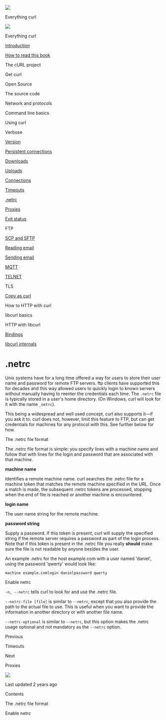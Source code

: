 <a href="../index.html" class="link-a079aa82--primary-53a25e66--logoLink-10d08504"></a>

<img src="https://gblobscdn.gitbook.com/orgs%2F-LxuH0qSm4xO9nWfEBlB%2Favatar.png?alt=media" class="image-67b14f24--avatar-1c1d03ec" />

<span class="text-4505230f--UIH400-4e41e82a--textContentFamily-49a318e1--spaceNameText-677c2969">Everything curl</span>

<a href="../index.html" class="link-a079aa82--primary-53a25e66--logoLink-10d08504"></a>

<img src="https://gblobscdn.gitbook.com/orgs%2F-LxuH0qSm4xO9nWfEBlB%2Favatar.png?alt=media" class="image-67b14f24--avatar-1c1d03ec" />

<span class="text-4505230f--UIH400-4e41e82a--textContentFamily-49a318e1--spaceNameText-677c2969">Everything curl</span>

<a href="../index.html" class="navButton-94f2579c--navButtonClickable-161b88ca"><span class="text-4505230f--UIH300-2063425d--textContentFamily-49a318e1--navButtonLabel-14a4968f">Introduction</span></a>

<a href="../how-to-read.html" class="navButton-94f2579c--navButtonClickable-161b88ca"><span class="text-4505230f--UIH300-2063425d--textContentFamily-49a318e1--navButtonLabel-14a4968f">How to read this book</span></a>

<span class="text-4505230f--UIH300-2063425d--textContentFamily-49a318e1--navButtonLabel-14a4968f">The cURL project</span>

<span class="text-4505230f--UIH300-2063425d--textContentFamily-49a318e1--navButtonLabel-14a4968f">Get curl</span>

<span class="text-4505230f--UIH300-2063425d--textContentFamily-49a318e1--navButtonLabel-14a4968f">Open Source</span>

<span class="text-4505230f--UIH300-2063425d--textContentFamily-49a318e1--navButtonLabel-14a4968f">The source code</span>

<span class="text-4505230f--UIH300-2063425d--textContentFamily-49a318e1--navButtonLabel-14a4968f">Network and protocols</span>

<span class="text-4505230f--UIH300-2063425d--textContentFamily-49a318e1--navButtonLabel-14a4968f">Command line basics</span>

<span class="text-4505230f--UIH300-2063425d--textContentFamily-49a318e1--navButtonLabel-14a4968f">Using curl</span>

<span class="text-4505230f--UIH300-2063425d--textContentFamily-49a318e1--navButtonLabel-14a4968f">Verbose</span>

<a href="version.html" class="navButton-94f2579c--pageItemWithChildrenNested-2c5d8183--navButtonClickable-161b88ca"><span class="text-4505230f--UIH300-2063425d--textContentFamily-49a318e1--navButtonLabel-14a4968f">Version</span></a>

<a href="persist.html" class="navButton-94f2579c--pageItemWithChildrenNested-2c5d8183--navButtonClickable-161b88ca"><span class="text-4505230f--UIH300-2063425d--textContentFamily-49a318e1--navButtonLabel-14a4968f">Persistent connections</span></a>

<a href="downloads.html" class="navButton-94f2579c--pageItemWithChildrenNested-2c5d8183--navButtonClickable-161b88ca"><span class="text-4505230f--UIH300-2063425d--textContentFamily-49a318e1--navButtonLabel-14a4968f">Downloads</span></a>

<a href="uploads.html" class="navButton-94f2579c--pageItemWithChildrenNested-2c5d8183--navButtonClickable-161b88ca"><span class="text-4505230f--UIH300-2063425d--textContentFamily-49a318e1--navButtonLabel-14a4968f">Uploads</span></a>

<a href="connections.html" class="navButton-94f2579c--pageItemWithChildrenNested-2c5d8183--navButtonClickable-161b88ca"><span class="text-4505230f--UIH300-2063425d--textContentFamily-49a318e1--navButtonLabel-14a4968f">Connections</span></a>

<a href="timeouts.html" class="navButton-94f2579c--pageItemWithChildrenNested-2c5d8183--navButtonClickable-161b88ca"><span class="text-4505230f--UIH300-2063425d--textContentFamily-49a318e1--navButtonLabel-14a4968f">Timeouts</span></a>

<a href="netrc.html" class="navButton-94f2579c--pageItemWithChildrenNested-2c5d8183--navButtonClickable-161b88ca--navButtonOpened-6a88552e"><span class="text-4505230f--UIH300-2063425d--textContentFamily-49a318e1--navButtonLabel-14a4968f">.netrc</span></a>

<a href="proxies.html" class="navButton-94f2579c--pageItemWithChildrenNested-2c5d8183--navButtonClickable-161b88ca"><span class="text-4505230f--UIH300-2063425d--textContentFamily-49a318e1--navButtonLabel-14a4968f">Proxies</span></a>

<a href="returns.html" class="navButton-94f2579c--pageItemWithChildrenNested-2c5d8183--navButtonClickable-161b88ca"><span class="text-4505230f--UIH300-2063425d--textContentFamily-49a318e1--navButtonLabel-14a4968f">Exit status</span></a>

<span class="text-4505230f--UIH300-2063425d--textContentFamily-49a318e1--navButtonLabel-14a4968f">FTP</span>

<a href="scpsftp.html" class="navButton-94f2579c--pageItemWithChildrenNested-2c5d8183--navButtonClickable-161b88ca"><span class="text-4505230f--UIH300-2063425d--textContentFamily-49a318e1--navButtonLabel-14a4968f">SCP and SFTP</span></a>

<a href="reademail.html" class="navButton-94f2579c--pageItemWithChildrenNested-2c5d8183--navButtonClickable-161b88ca"><span class="text-4505230f--UIH300-2063425d--textContentFamily-49a318e1--navButtonLabel-14a4968f">Reading email</span></a>

<a href="smtp.html" class="navButton-94f2579c--pageItemWithChildrenNested-2c5d8183--navButtonClickable-161b88ca"><span class="text-4505230f--UIH300-2063425d--textContentFamily-49a318e1--navButtonLabel-14a4968f">Sending email</span></a>

<a href="mqtt.html" class="navButton-94f2579c--pageItemWithChildrenNested-2c5d8183--navButtonClickable-161b88ca"><span class="text-4505230f--UIH300-2063425d--textContentFamily-49a318e1--navButtonLabel-14a4968f">MQTT</span></a>

<a href="telnet.html" class="navButton-94f2579c--pageItemWithChildrenNested-2c5d8183--navButtonClickable-161b88ca"><span class="text-4505230f--UIH300-2063425d--textContentFamily-49a318e1--navButtonLabel-14a4968f">TELNET</span></a>

<span class="text-4505230f--UIH300-2063425d--textContentFamily-49a318e1--navButtonLabel-14a4968f">TLS</span>

<a href="copyas.html" class="navButton-94f2579c--pageItemWithChildrenNested-2c5d8183--navButtonClickable-161b88ca"><span class="text-4505230f--UIH300-2063425d--textContentFamily-49a318e1--navButtonLabel-14a4968f">Copy as curl</span></a>

<span class="text-4505230f--UIH300-2063425d--textContentFamily-49a318e1--navButtonLabel-14a4968f">How to HTTP with curl</span>

<span class="text-4505230f--UIH300-2063425d--textContentFamily-49a318e1--navButtonLabel-14a4968f">libcurl basics</span>

<span class="text-4505230f--UIH300-2063425d--textContentFamily-49a318e1--navButtonLabel-14a4968f">HTTP with libcurl</span>

<a href="../bindings.html" class="navButton-94f2579c--navButtonClickable-161b88ca"><span class="text-4505230f--UIH300-2063425d--textContentFamily-49a318e1--navButtonLabel-14a4968f">Bindings</span></a>

<a href="../internals.html" class="navButton-94f2579c--navButtonClickable-161b88ca"><span class="text-4505230f--UIH300-2063425d--textContentFamily-49a318e1--navButtonLabel-14a4968f">libcurl internals</span></a>

<a href="../bookindex.html" class="navButton-94f2579c--navButtonClickable-161b88ca"><span class="text-4505230f--UIH300-2063425d--textContentFamily-49a318e1--navButtonLabel-14a4968f"></span></a>

<a href="https://www.gitbook.com/?utm_source=content&amp;utm_medium=trademark&amp;utm_campaign=curl-1" class="reset-3c756112--trademark-a8da4b94"></a>

<span class="text-4505230f--TextH200-a3425406--textUIFamily-5ebd8e40"></span>

# <span class="text-4505230f--DisplayH900-bfb998fa--textContentFamily-49a318e1">.netrc</span>

<span class="text-4505230f--UIH300-2063425d--textUIFamily-5ebd8e40--text-8ee2c8b2"></span>

<span class="text-4505230f--UIH300-2063425d--textUIFamily-5ebd8e40--text-8ee2c8b2"></span>

<span class="text-4505230f--TextH400-3033861f--textContentFamily-49a318e1"><span data-key="3009cdcfd4a64830ae996e3fe991450b"><span data-offset-key="3009cdcfd4a64830ae996e3fe991450b:0">Unix systems have for a long time offered a way for users to store their user name and password for remote FTP servers. ftp clients have supported this for decades and this way allowed users to quickly login to known servers without manually having to reenter the credentials each time. The </span><span data-offset-key="3009cdcfd4a64830ae996e3fe991450b:1">`.netrc`</span><span data-offset-key="3009cdcfd4a64830ae996e3fe991450b:2"> file is typically stored in a user's home directory. (On Windows, curl will look for it with the name </span><span data-offset-key="3009cdcfd4a64830ae996e3fe991450b:3">`_netrc`</span><span data-offset-key="3009cdcfd4a64830ae996e3fe991450b:4">).</span></span></span>

<span class="text-4505230f--TextH400-3033861f--textContentFamily-49a318e1"><span data-key="cecbeca41c0145c2ba592c262343a053"><span data-offset-key="cecbeca41c0145c2ba592c262343a053:0">This being a widespread and well used concept, curl also supports it—if you ask it to. curl does not, however, limit this feature to FTP, but can get credentials for machines for any protocol with this. See further below for how.</span></span></span>

<span class="text-4505230f--HeadingH700-04e1a2a3--textContentFamily-49a318e1"><span data-key="fb7459a4479f445b9174ccde21274ddb"><span data-offset-key="fb7459a4479f445b9174ccde21274ddb:0">The .netrc file format</span></span></span>

<span class="text-4505230f--TextH400-3033861f--textContentFamily-49a318e1"><span data-key="45f11cb89d2f4e39b1c1e9670c61d45f"><span data-offset-key="45f11cb89d2f4e39b1c1e9670c61d45f:0">The .netrc file format is simple: you specify lines with a machine name and follow that with lines for the login and password that are associated with that machine.</span></span></span>

<span class="text-4505230f--TextH400-3033861f--textContentFamily-49a318e1"><span data-key="553d621a3c2f436b96ec2cd98af745e6"><span data-offset-key="553d621a3c2f436b96ec2cd98af745e6:0">**machine name**</span></span></span>

<span class="text-4505230f--TextH400-3033861f--textContentFamily-49a318e1"><span data-key="46a6009f4a6a4ce7bd8f87f12d560583"><span data-offset-key="46a6009f4a6a4ce7bd8f87f12d560583:0">Identifies a remote machine name. curl searches the .netrc file for a machine token that matches the remote machine specified in the URL. Once a match is made, the subsequent .netrc tokens are processed, stopping when the end of file is reached or another machine is encountered.</span></span></span>

<span class="text-4505230f--TextH400-3033861f--textContentFamily-49a318e1"><span data-key="ed04964146ba441387e3a57cced58eaf"><span data-offset-key="ed04964146ba441387e3a57cced58eaf:0">**login name**</span></span></span>

<span class="text-4505230f--TextH400-3033861f--textContentFamily-49a318e1"><span data-key="c43e06383c7b47b09ba5ddbde08e4e01"><span data-offset-key="c43e06383c7b47b09ba5ddbde08e4e01:0">The user name string for the remote machine.</span></span></span>

<span class="text-4505230f--TextH400-3033861f--textContentFamily-49a318e1"><span data-key="a7def81ce67147c8a6b8a8d23501a572"><span data-offset-key="a7def81ce67147c8a6b8a8d23501a572:0">**password string**</span></span></span>

<span class="text-4505230f--TextH400-3033861f--textContentFamily-49a318e1"><span data-key="7b8c443f92e843948b54c58a267ec814"><span data-offset-key="7b8c443f92e843948b54c58a267ec814:0">Supply a password. If this token is present, curl will supply the specified string if the remote server requires a password as part of the login process. Note that if this token is present in the .netrc file you really </span><span data-offset-key="7b8c443f92e843948b54c58a267ec814:1">**should**</span><span data-offset-key="7b8c443f92e843948b54c58a267ec814:2"> make sure the file is not readable by anyone besides the user.</span></span></span>

<span class="text-4505230f--TextH400-3033861f--textContentFamily-49a318e1"><span data-key="701ae52b1e0c4c39b58ba6b2429d7e25"><span data-offset-key="701ae52b1e0c4c39b58ba6b2429d7e25:0">An example .netrc for the host example.com with a user named 'daniel', using the password 'qwerty' would look like:</span></span></span>

    machine example.comlogin danielpassword qwerty

<span class="text-4505230f--HeadingH700-04e1a2a3--textContentFamily-49a318e1"><span data-key="3e93d1768ec24258b619d0ad3bc1c599"><span data-offset-key="3e93d1768ec24258b619d0ad3bc1c599:0">Enable netrc</span></span></span>

<span class="text-4505230f--TextH400-3033861f--textContentFamily-49a318e1"><span data-key="88424bbeb2df47399f4684a7766b696a"><span data-offset-key="88424bbeb2df47399f4684a7766b696a:0">`-n, --netrc`</span><span data-offset-key="88424bbeb2df47399f4684a7766b696a:1"> tells curl to look for and use the .netrc file.</span></span></span>

<span class="text-4505230f--TextH400-3033861f--textContentFamily-49a318e1"><span data-key="bb04ace42bdc4ef88018a4f08c720e33"><span data-offset-key="bb04ace42bdc4ef88018a4f08c720e33:0">`--netrc-file [file]`</span><span data-offset-key="bb04ace42bdc4ef88018a4f08c720e33:1"> is similar to </span><span data-offset-key="bb04ace42bdc4ef88018a4f08c720e33:2">`--netrc`</span><span data-offset-key="bb04ace42bdc4ef88018a4f08c720e33:3">, except that you also provide the path to the actual file to use. This is useful when you want to provide the information in another directory or with another file name.</span></span></span>

<span class="text-4505230f--TextH400-3033861f--textContentFamily-49a318e1"><span data-key="86126acf579b438fb398868a20b3772f"><span data-offset-key="86126acf579b438fb398868a20b3772f:0">`--netrc-optional`</span><span data-offset-key="86126acf579b438fb398868a20b3772f:1"> is similar to </span><span data-offset-key="86126acf579b438fb398868a20b3772f:2">`--netrc`</span><span data-offset-key="86126acf579b438fb398868a20b3772f:3">, but this option makes the .netrc usage optional and not mandatory as the </span><span data-offset-key="86126acf579b438fb398868a20b3772f:4">`--netrc`</span><span data-offset-key="86126acf579b438fb398868a20b3772f:5"> option.</span></span></span>

<a href="timeouts.html" class="reset-3c756112--card-6570f064--whiteCard-fff091a4--cardPrevious-56a5e674"></a>

<span class="text-4505230f--TextH200-a3425406--textContentFamily-49a318e1">Previous</span>

<span class="text-4505230f--UIH400-4e41e82a--textContentFamily-49a318e1">Timeouts</span>

<a href="proxies.html" class="reset-3c756112--card-6570f064--whiteCard-fff091a4--cardNext-19241c42"></a>

<span class="text-4505230f--TextH200-a3425406--textContentFamily-49a318e1">Next</span>

<span class="text-4505230f--UIH400-4e41e82a--textContentFamily-49a318e1">Proxies</span>

<img src="https://avatars.githubusercontent.com/u/66654881?v=4" class="image-67b14f24--avatar-1c1d03ec" />

<span class="text-4505230f--TextH200-a3425406--textContentFamily-49a318e1">Last updated 2 years ago</span>

<span class="text-4505230f--UIH300-2063425d--textUIFamily-5ebd8e40"></span>

<span class="text-4505230f--InfoH100-1e92e1d1--textContentFamily-49a318e1">Contents</span>

<a href="netrc.html#the-netrc-file-format" class="reset-3c756112--menuItem-aa02f6ec--menuItemLight-757d5235--menuItemInline-173bdf97--pageTocItem-f4427024"></a>

<span class="text-4505230f--UIH300-2063425d--textContentFamily-49a318e1"><span class="text-4505230f--UIH200-50ead35f--textContentFamily-49a318e1">The .netrc file format</span></span>

<a href="netrc.html#enable-netrc" class="reset-3c756112--menuItem-aa02f6ec--menuItemLight-757d5235--menuItemInline-173bdf97--pageTocItem-f4427024"></a>

<span class="text-4505230f--UIH300-2063425d--textContentFamily-49a318e1"><span class="text-4505230f--UIH200-50ead35f--textContentFamily-49a318e1">Enable netrc</span></span>
